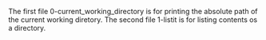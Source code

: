 The first file 0-current_working_directory is for printing the absolute path of the current working diretory.
The second file 1-listit is for listing contents os a directory.
